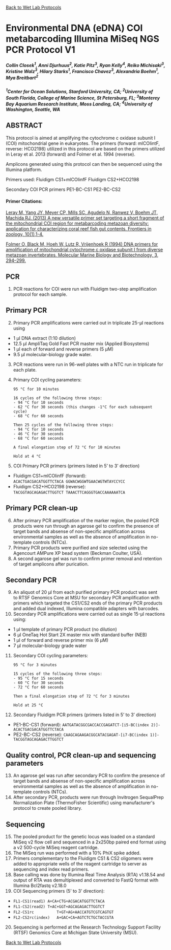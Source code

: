 [Back to Wet Lab Protocols](MBARI_wet_lab.md)

# Environmental DNA (eDNA) COI metabarcoding Illumina MiSeq NGS PCR Protocol V1
##### Collin Closek<sup>1</sup>, Anni Djurhuus<sup>2</sup>, Katie Pitz<sup>3</sup>, Ryan Kelly<sup>4</sup>, Reiko Michisaki<sup>3</sup>, Kristine Walz<sup>3</sup>, Hilary Starks<sup>1</sup>, Francisco Chavez<sup>3</sup>, Alexandria Boehm<sup>1</sup>, Mya Breitbart<sup>2</sup>
##### <sup>1</sup>Center for Ocean Solutions, Stanford University, CA; <sup>2</sup>University of South Florida, College of Marine Science, St Petersburg, FL; <sup>3</sup>Monterey Bay Aquarium Research Institute, Moss Landing, CA; <sup>4</sup>University of Washington, Seattle, WA

## ABSTRACT
This protocol is aimed at amplifying the cytochrome c oxidase subunit I (COI) mitochondrial gene in eukaryotes. The primers (forward: mlCOIintF, reverse: HCO2198) utilized in this protocol are based on the primers utilized in Leray et al. 2013 (forward) and Folmer et al. 1994 (reverse).

Amplicons generated using this protocol can then be sequenced using the Illumina platform.
 
Primers used:
Fluidigm CS1+mlCOIinfF
Fluidigm CS2+HCO2198
 
Secondary COI PCR primers
PE1-BC-CS1
PE2-BC-CS2 

#### Primer Citations:
[Leray M, Yang JY, Meyer CP, Mills SC, Agudelo N, Ranwez V, Boehm JT, Machida RJ. (2013) A new versatile primer set targeting a short fragment of the mitochondrial COI region for metabarcoding metazoan diversity: application for characterizing coral reef fish gut contents. Frontiers in zoology, 10(1),1-4.](https://frontiersinzoology.biomedcentral.com/articles/10.1186/1742-9994-10-34)

[Folmer O, Black M, Hoeh W, Lutz R, Vrijenhoek R (1994) DNA primers for amplification of mitochondrial cytochrome c oxidase subunit I from diverse metazoan invertebrates. Molecular Marine Biology and Biotechnology, 3, 294–299.](https://www.mbari.org/wp-content/uploads/2016/01/Folmer_94MMBB.pdf)


## PCR
1. PCR reactions for COI were run with Fluidigm two-step amplification protocol for each sample.

## Primary PCR

2. Primary PCR amplifications were carried out in triplicate 25-μl reactions using 
- 1 μl DNA extract (1:10 dilution)
- 12.5 μl AmpliTaq Gold Fast PCR master mix (Applied Biosystems)
- 1 μl each of forward and reverse primers (5 μM) 
- 9.5 μl molecular-biology grade water.

3. PCR reactions were run in 96-well plates with a NTC run in triplicate for each plate.
4. Primary COI cycling parameters:

    ````
    95 °C for 10 minutes
    
    16 cycles of the following three steps:
    - 94 °C for 10 seconds
    - 62 °C for 30 seconds (this changes -1°C for each subsequent cycle)
    - 68 °C for 60 seconds
    
    Then 25 cycles of the following three steps:
    - 94 °C for 10 seconds
    - 46 °C for 30 seconds
    - 68 °C for 60 seconds
    
    A final elongation step of 72 °C for 10 minutes
    
    Hold at 4 °C
    ````


5. COI Primary PCR primers (primers listed in 5’ to 3’ direction)
- Fluidigm CS1+mlCOIinfF (forward):
`ACACTGACGACATGGTTCTACA GGWACWGGWTGAACWGTWTAYCCYCC`
- Fluidigm CS2+HCO2198 (reverse):
`TACGGTAGCAGAGACTTGGTCT TAAACTTCAGGGTGACCAAAAAATCA`


## Primary PCR clean-up
6. After primary PCR amplification of the marker region, the pooled PCR products were run through an agarose gel to confirm the presence of target bands and absense of non-specific amplification across environmental samples as well as the absence of amplification in no-template controls (NTCs).
7. Primary PCR products were purified and size selected using the Agencourt AMPure XP bead system (Beckman Coulter, USA). 
8. A second agarose gel was run to confirm primer removal and retention of target amplicons after purication.

## Secondary PCR
9. An aliquot of 20 μl from each purified primary PCR product was sent to RTSF Genomics Core at MSU for secondary PCR amplification with primers which targeted the CS1/CS2 ends of the primary PCR products and added dual indexed, Illumina compatible adapters with barcodes. 
10.  Secondary PCR amplifications were carried out as single 15-μl reactions using:
- 1 μl template of primary PCR product (no dilution) 
- 6 μl OneTaq Hot Start 2X master mix with standard buffer (NEB)
- 1 μl of forward and reverse primer mix (6 μM) 
- 7 μl molecular-biology grade water 

11. Secondary COI cycling parameters:

    ```
    95 °C for 3 minutes 
    
    15 cycles of the following three steps:
    - 95 °C for 15 seconds 
    - 60 °C for 30 seconds 
    - 72 °C for 60 seconds 
    
    Then a final elongation step of 72 °C for 3 minutes 
    
    Hold at 25 °C
    ```

12. Secondary Fluidigm PCR primers (primers listed in 5’ to 3’ direction)
- PE1-BC-CS1 (forward):
`AATGATACGGCGACCACCGAGATCT-[i5-BC(index 2)]-ACACTGACGACATGGTTCTACA`
- PE2-BC-CS2 (reverse):
`CAAGCAGAAGACGGCATACGAGAT-[i7-BC(index 1)]-TACGGTAGCAGAGACTTGGTCT`

## Quality control, PCR clean-up and sequencing parameters
13. An agarose gel was run after secondary PCR to confirm the presence of target bands and absense of non-specific amplification across environmental samples as well as the absence of amplification in no-template controls (NTCs).
14. After secondary PCR, products were run through Invitrogen SequalPrep Normalization Plate (ThermoFisher Scientific) using manufacturer's protocol to create pooled library.

## Sequencing
15. The pooled product for the genetic locus was loaded on a standard MiSeq v2 flow cell and sequenced in a 2x250bp paired end format using a v2 500-cycle MiSeq reagent cartridge.
16. The MiSeq run was performed with a 10% PhiX spike added.
17. Primers complementary to the Fluidigm CS1 & CS2 oligomers were added to appropriate wells of the reagent cartridge to server as sequencing and index read primers.
18. Base calling was done by Illumina Real Time Analysis (RTA) v1.18.54 and output of RTA was demultiplexed and converted to FastQ format with Illumina Bcl2fastq v2.18.0 
19. COI Sequencing primers (5’ to 3’ direction):
- `FL1-CS1(read1) A+CA+CTG+ACGACATGGTTCTACA`
- `FL1-CS2(read2) T+AC+GGT+AGCAGAGACTTGGTCT`
- `FL2-CS1rc          T+GT+AG+AACCATGTCGTCAGTGT`
- `FL2-CS2rc(index)   A+GAC+CA+AGTCTCTGCTACCGTA`

20. Sequencing is performed at the Research Technology Support Facility (RTSF) Genomics Core at Michigan State University (MSU).

[Back to Wet Lab Protocols](MBARI_wet_lab.md)
